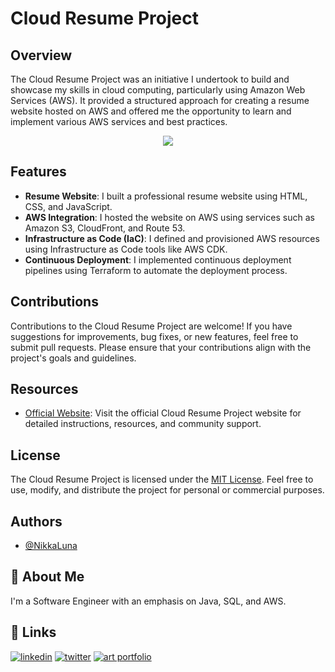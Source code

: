 # Cloud Resume Project

## Overview
The Cloud Resume Project was an initiative I undertook to build and showcase my skills in cloud computing, particularly using Amazon Web Services (AWS). It provided a structured approach for creating a resume website hosted on AWS and offered me the opportunity to learn and implement various AWS services and best practices.

<div style="text-align: center;">
  <img src="https://github.com/NikkaLuna/Cloud_Resume_Challenge/assets/94496219/44a71bac-104a-428e-9327-ceaccfa8c9f7 alt="image">
</div>


## Features
- **Resume Website**: I built a professional resume website using HTML, CSS, and JavaScript.
- **AWS Integration**: I hosted the website on AWS using services such as Amazon S3, CloudFront, and Route 53.
- **Infrastructure as Code (IaC)**: I defined and provisioned AWS resources using Infrastructure as Code tools like AWS CDK.
- **Continuous Deployment**: I implemented continuous deployment pipelines using Terraform to automate the deployment process.


## Contributions
Contributions to the Cloud Resume Project are welcome! If you have suggestions for improvements, bug fixes, or new features, feel free to submit pull requests. Please ensure that your contributions align with the project's goals and guidelines.

## Resources
- [Official Website](https://cloudresumechallenge.dev/): Visit the official Cloud Resume Project website for detailed instructions, resources, and community support.

## License
The Cloud Resume Project is licensed under the [MIT License](LICENSE). Feel free to use, modify, and distribute the project for personal or commercial purposes.


## Authors

- [@NikkaLuna](https://github.com/NikkaLuna)


## 🚀 About Me
I'm a Software Engineer with an emphasis on Java, SQL, and AWS.  


## 🔗 Links
[![linkedin](https://img.shields.io/badge/linkedin-0A66C2?style=for-the-badge&logo=linkedin&logoColor=white)](https://www.linkedin.com/in/andrea-hayes-msml/)
[![twitter](https://img.shields.io/badge/twitter-1DA1F2?style=for-the-badge&logo=twitter&logoColor=white)](https://twitter.com/AHayes_Ninja_)
[![art portfolio](https://img.shields.io/badge/my_art-888?style=for-the-badge&logo=ko-fi&logoColor=white)](https://andreachristinehayes.wixsite.com/andreahayesart/)

